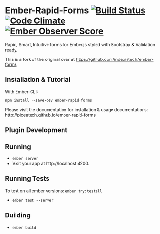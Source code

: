 # Ember-Rapid-Forms [![Build Status](https://travis-ci.org/piceaTech/ember-rapid-forms.svg?branch=master)](https://travis-ci.org/piceaTech/ember-rapid-forms) [![Code Climate](https://codeclimate.com/github/piceaTech/ember-rapid-forms/badges/gpa.svg)](https://codeclimate.com/github/piceaTech/ember-rapid-forms) [![Ember Observer Score](http://emberobserver.com/badges/ember-rapid-forms.svg)](http://emberobserver.com/addons/ember-rapid-forms)


Rapid, Smart, Intuitive forms for Ember.js styled with Bootstrap &amp; Validation ready.

This is a fork of the original over at https://github.com/indexiatech/ember-forms

## Installation & Tutorial

With Ember-CLI:

```
npm install --save-dev ember-rapid-forms
```

Please visit the documentation for installation & usage documentations: http://piceatech.github.io/ember-rapid-forms


## Plugin Development

## Running

* `ember server`
* Visit your app at http://localhost:4200.

## Running Tests

To test on all ember versions:
`ember try:testall`


* `ember test --server`

## Building

* `ember build`
